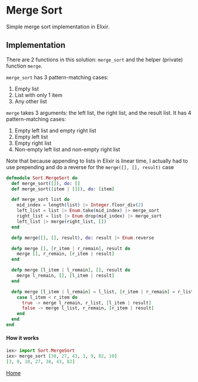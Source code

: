 # Merge Sort

Simple merge sort implementation in Elixir.

## Implementation

There are 2 functions in this solution: `merge_sort` and the helper (private) function `merge`.

`merge_sort` has 3 pattern-matching cases:
1. Empty list
2. List with only 1 item
3. Any other list

`merge` takes 3 arguments: the left list, the right list, and the result list. It has 4 pattern-matching cases:
1. Empty left list and empty right list
2. Empty left list
3. Empty right list
4. Non-empty left list and non-empty right list

Note that because appending to lists in Elixir is linear time, I actually had to use prepending and do a reverse for the `merge([], [], result)` case

```elixir
defmodule Sort.MergeSort do
  def merge_sort([]), do: []
  def merge_sort([item | []]), do: [item]

  def merge_sort list do
    mid_index = length(list) |> Integer.floor_div(2)
    left_list = list |> Enum.take(mid_index) |> merge_sort
    right_list = list |> Enum.drop(mid_index) |> merge_sort
    left_list |> merge(right_list, [])
  end

  defp merge([], [], result), do: result |> Enum.reverse

  defp merge [], [r_item | r_remain], result do
    merge [], r_remain, [r_item | result]
  end

  defp merge [l_item | l_remain], [], result do
    merge l_remain, [], [l_item | result]
  end

  defp merge [l_item | l_remain] = l_list, [r_item | r_remain] = r_list, result do
    case l_item < r_item do
      true -> merge l_remain, r_list, [l_item | result]
      false -> merge l_list, r_remain, [r_item | result]
    end
  end
end
```

#### How it works

```elixir
iex> import Sort.MergeSort
iex> merge_sort [38, 27, 43, 3, 9, 82, 10]
[3, 9, 10, 27, 38, 43, 82]
```

[Home][home]

[home]: ../README.md
